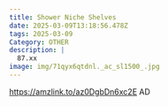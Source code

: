 ```yaml
---
title: Shower Niche Shelves
date: 2025-03-09T13:18:56.478Z
tags: 2025-03-09
Category: OTHER
description: |
  87.xx
image: img/71qyx6qtdnl._ac_sl1500_.jpg
---
```

https://amzlink.to/az0DgbDn6xc2E
AD